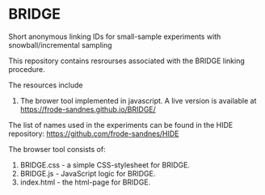 # BRIDGE
Short anonymous linking IDs for small-sample experiments with snowball/incremental sampling

This repository contains resrourses associated with the BRIDGE linking procedure.

The resources include
1) The brower tool implemented in javascript. A live version is available at https://frode-sandnes.github.io/BRIDGE/

The list of names used in the experiments can be found in the HIDE repository: https://github.com/frode-sandnes/HIDE

The browser tool consists of:
1) BRIDGE.css - a simple CSS-stylesheet for BRIDGE.
2) BRIDGE.js - JavaScript logic for BRIDGE.
3) index.html - the html-page for BRIDGE.


